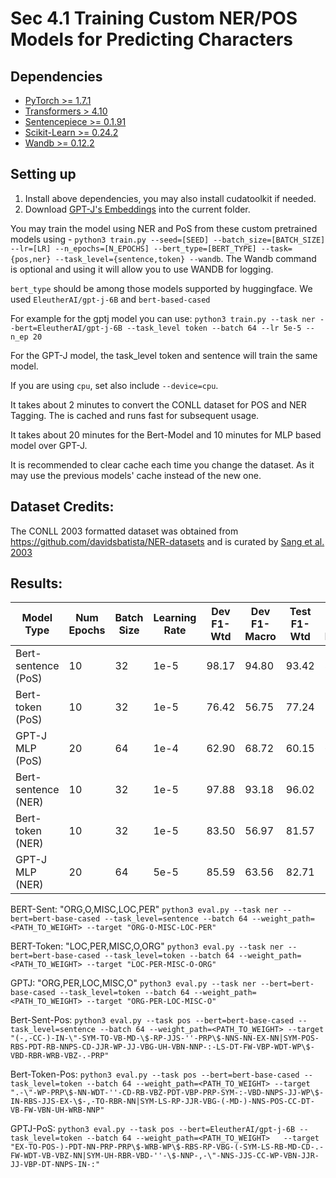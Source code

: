 # Sec 4.1 Training Custom NER/POS Models for Predicting Characters

## Dependencies

- [PyTorch >= 1.7.1](https://pytorch.org/get-started/previous-versions/)
- [Transformers > 4.10](https://huggingface.co/docs/transformers/installation)
- [Sentencepiece >= 0.1.91](https://pypi.org/project/sentencepiece/)
- [Scikit-Learn >= 0.24.2](https://scikit-learn.org/stable/install.html)
- [Wandb >= 0.12.2](https://docs.wandb.ai/quickstart#1.-set-up-wandb)


## Setting up
 
1. Install above dependencies, you may also install cudatoolkit if needed.
1. Download [GPT-J's Embeddings](https://github.com/Anonymous-ARR/Releases/releases/download/gptj/gpt-j-6B.Embedding.pth) into the current folder.

You may train the model using NER and PoS from these custom pretrained models using - `python3 train.py --seed=[SEED] --batch_size=[BATCH_SIZE] --lr=[LR] --n_epochs=[N_EPOCHS] --bert_type=[BERT_TYPE] --task={pos,ner} --task_level={sentence,token} --wandb`. The Wandb command is optional and using it will allow you to use WANDB for logging.

`bert_type` should be among those models supported by huggingface. We used `EleutherAI/gpt-j-6B` and `bert-based-cased`

For example for the gptj model you can use:
`python3 train.py --task ner --bert=EleutherAI/gpt-j-6B --task_level token --batch 64 --lr 5e-5 --n_ep 20`

For the GPT-J model, the task_level token and sentence will train the same model.

If you are using `cpu`, set also include `--device=cpu`.

It takes about 2 minutes to convert the CONLL dataset for POS and NER Tagging. The is cached and runs fast for subsequent usage.

It takes about 20 minutes for the Bert-Model and 10 minutes for MLP based model over GPT-J.

It is recommended to clear cache each time you change the dataset. As it may use the previous models' cache instead of the new one.


## Dataset Credits:

The CONLL 2003 formatted dataset was obtained from https://github.com/davidsbatista/NER-datasets and is curated by [Sang et al. 2003](https://aclanthology.org/W03-0419/)

## Results:

| Model Type | Num Epochs | Batch Size | Learning Rate | Dev F1-Wtd | Dev F1-Macro | Test F1-Wtd | Test F1-Macro |
| ------------------- | -- | -- | ---- | ----- | ----- | ----- | ----- |
| Bert-sentence (PoS) | 10 | 32 | 1e-5 | 98.17 | 94.80 | 93.42 | 87.40 |
| Bert-token (PoS)    | 10 | 32 | 1e-5 | 76.42 | 56.75 | 77.24 | 56.74 |
| GPT-J MLP (PoS)     | 20 | 64 | 1e-4 | 62.90 | 68.72 | 60.15 | 69.14 |
| Bert-sentence (NER) | 10 | 32 | 1e-5 | 97.88 | 93.18 | 96.02 | 86.92 |
| Bert-token (NER)    | 10 | 32 | 1e-5 | 83.50 | 56.97 | 81.57 | 54.88 |
| GPT-J MLP (NER)     | 20 | 64 | 5e-5 | 85.59 | 63.56 | 82.71 | 57.34 |

BERT-Sent: "ORG,O,MISC,LOC,PER"
`python3 eval.py --task ner --bert=bert-base-cased --task_level=sentence --batch 64 --weight_path=<PATH_TO_WEIGHT> --target "ORG-O-MISC-LOC-PER"`

BERT-Token: "LOC,PER,MISC,O,ORG"
`python3 eval.py --task ner --bert=bert-base-cased --task_level=token --batch 64 --weight_path=<PATH_TO_WEIGHT> --target "LOC-PER-MISC-O-ORG"`

GPTJ: "ORG,PER,LOC,MISC,O"
`python3 eval.py --task ner --bert=bert-base-cased --task_level=token --batch 64 --weight_path=<PATH_TO_WEIGHT> --target "ORG-PER-LOC-MISC-O"`

Bert-Sent-Pos:
`python3 eval.py --task pos --bert=bert-base-cased --task_level=sentence --batch 64 --weight_path=<PATH_TO_WEIGHT> --target "(-,-CC-)-IN-\"-SYM-TO-VB-MD-\$-RP-JJS-''-PRP\$-NNS-NN-EX-NN|SYM-POS-RBS-PDT-RB-NNPS-CD-JJR-WP-JJ-VBG-UH-VBN-NNP-:-LS-DT-FW-VBP-WDT-WP\$-VBD-RBR-WRB-VBZ-.-PRP"`

Bert-Token-Pos:
`python3 eval.py --task pos --bert=bert-base-cased --task_level=token --batch 64 --weight_path=<PATH_TO_WEIGHT> --target ".-\"-WP-PRP\$-NN-WDT-''-CD-RB-VBZ-PDT-VBP-PRP-SYM-:-VBD-NNPS-JJ-WP\$-IN-RBS-JJS-EX-\$-,-TO-RBR-NN|SYM-LS-RP-JJR-VBG-(-MD-)-NNS-POS-CC-DT-VB-FW-VBN-UH-WRB-NNP"`

GPTJ-PoS:
`python3 eval.py --task pos --bert=EleutherAI/gpt-j-6B --task_level=token --batch 64 --weight_path=<PATH_TO_WEIGHT>   --target "EX-TO-POS-)-PDT-NN-PRP-PRP\$-WRB-WP\$-RBS-RP-VBG-(-SYM-LS-RB-MD-CD-.-FW-WDT-VB-VBZ-NN|SYM-UH-RBR-VBD-''-\$-NNP-,-\"-NNS-JJS-CC-WP-VBN-JJR-JJ-VBP-DT-NNPS-IN-:"`


